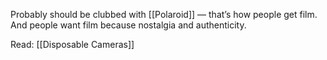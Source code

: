 Probably should be clubbed with [[Polaroid]] — that’s how people get film. And people want film because nostalgia and authenticity.

Read: [[Disposable Cameras]]